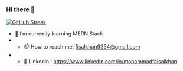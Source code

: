 ### Hi there 👋
[![GitHub Streak](https://streak-stats.demolab.com/?user=MohammadFaisal9354&theme=dark)](https://git.io/streak-stats)

- 🌱 I’m currently learning MERN Stack
- - 📫 How to reach me: fisalkhan9354@gmail.com
- - 🤟 Linkedin :  https://www.linkedin.com/in/mohammadfaisalkhan

<!--
**MohammadFaisal9354/MohammadFaisal9354** is a ✨ _special_ ✨ repository because its `README.md` (this file) appears on your GitHub profile.

Here are some ideas to get you started:

- 🔭 I’m currently working on ...
- 🌱 I’m currently learning ...
- 👯 I’m looking to collaborate on ...
- 🤔 I’m looking for help with ...
- 💬 Ask me about ...
- 📫 How to reach me: ...
- 😄 Pronouns: ...
- ⚡ Fun fact: ...

[![GitHub Streak](https://streak-stats.demolab.com/?user=MohammadFaisal9354)](https://git.io/streak-stats)
-->
